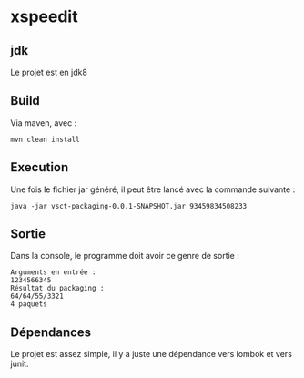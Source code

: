 # xspeedit

## jdk
Le projet est en jdk8

## Build

Via maven, avec :
```
mvn clean install
```


## Execution

Une fois le fichier jar généré, il peut être lancé avec la commande suivante :

```
java -jar vsct-packaging-0.0.1-SNAPSHOT.jar 93459834508233
```

## Sortie

Dans la console, le programme doit avoir ce genre de sortie :

```
Arguments en entrée :
1234566345
Résultat du packaging :
64/64/55/3321
4 paquets
```

## Dépendances
Le projet est assez simple, il y a juste une dépendance vers lombok et vers junit.
